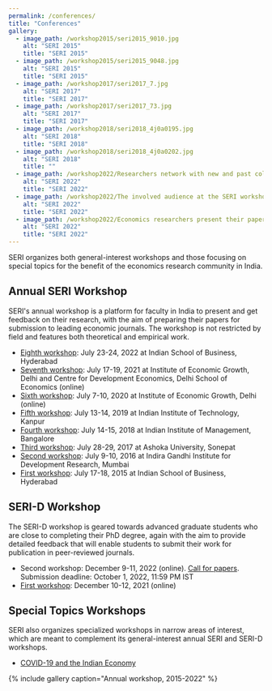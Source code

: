 ```yaml
---
permalink: /conferences/
title: "Conferences"
gallery:
  - image_path: /workshop2015/seri2015_9010.jpg
    alt: "SERI 2015"
    title: "SERI 2015"
  - image_path: /workshop2015/seri2015_9048.jpg
    alt: "SERI 2015"
    title: "SERI 2015"
  - image_path: /workshop2017/seri2017_7.jpg
    alt: "SERI 2017"
    title: "SERI 2017"
  - image_path: /workshop2017/seri2017_73.jpg
    alt: "SERI 2017"
    title: "SERI 2017"
  - image_path: /workshop2018/seri2018_4j0a0195.jpg
    alt: "SERI 2018"
    title: "SERI 2018"
  - image_path: /workshop2018/seri2018_4j0a0202.jpg
    alt: "SERI 2018"
    title: ""
  - image_path: /workshop2022/Researchers network with new and past colleagues.jpg
    alt: "SERI 2022"
    title: "SERI 2022"
  - image_path: /workshop2022/The involved audience at the SERI workshop.jpg
    alt: "SERI 2022"
    title: "SERI 2022"
  - image_path: /workshop2022/Economics researchers present their papers at the two-day SERI, 2022 workshop .jpg
    alt: "SERI 2022"
    title: "SERI 2022"
---
```


SERI organizes both general-interest workshops and those focusing on special topics for the benefit of the economics research community in India.

## Annual SERI Workshop

SERI's annual workshop is a platform for faculty in India to present and get feedback on their research, with the aim of preparing their papers for submission to leading economic journals. The workshop is not restricted by field and features both theoretical and empirical work. 

* [Eighth workshop](/conferences/workshop-2022.pdf): July 23-24, 2022 at Indian School of Business, Hyderabad  
* [Seventh workshop](/conferences/workshop-2021.pdf): July 17-19, 2021 at Institute of Economic Growth, Delhi and Centre for Development Economics, Delhi School of Economics (online)  
* [Sixth workshop](/conferences/workshop-2020.pdf): July 7-10, 2020 at Institute of Economic Growth, Delhi (online)  
* [Fifth workshop](/conferences/workshop-2019.pdf): July 13-14, 2019 at Indian Institute of Technology, Kanpur  
* [Fourth workshop](/conferences/workshop-2018.pdf): July 14-15, 2018 at Indian Institute of Management, Bangalore  
* [Third workshop](/conferences/workshop-2017.pdf): July 28-29, 2017 at Ashoka University, Sonepat  
* [Second workshop](/conferences/workshop-2016.pdf): July 9-10, 2016 at Indira Gandhi Institute for Development Research, Mumbai  
* [First workshop](/conferences/workshop-2015.pdf): July 17-18, 2015 at Indian School of Business, Hyderabad  

## SERI-D Workshop

The SERI-D workshop is geared towards advanced graduate students who are close to completing their PhD degree, again with the aim to provide detailed feedback that will enable students to submit their work for publication in peer-reviewed journals.  

* Second workshop: December 9-11, 2022 (online). [Call for papers](/conferences/seri-d-2022-call-for-papers.pdf). Submission deadline: October 1, 2022, 11:59 PM IST
* [First workshop](/conferences/seri-d-2021.pdf): December 10-12, 2021 (online)

## Special Topics Workshops

SERI also organizes specialized workshops in narrow areas of interest, which are meant to complement its general-interest annual SERI and SERI-D workshops.   

* [COVID-19 and the Indian Economy](/conferences/covid-2020.pdf)  


{% include gallery caption="Annual workshop, 2015-2022" %}
